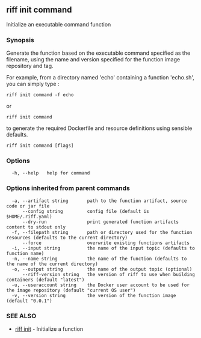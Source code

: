 ## riff init command

Initialize an executable command function

### Synopsis

Generate the function based on the executable command specified as the filename, using the name
and version specified for the function image repository and tag. 

For example, from a directory named 'echo' containing a function 'echo.sh', you can simply type :

    riff init command -f echo

  or

    riff init command

to generate the required Dockerfile and resource definitions using sensible defaults.

```
riff init command [flags]
```

### Options

```
  -h, --help   help for command
```

### Options inherited from parent commands

```
  -a, --artifact string       path to the function artifact, source code or jar file
      --config string         config file (default is $HOME/.riff.yaml)
      --dry-run               print generated function artifacts content to stdout only
  -f, --filepath string       path or directory used for the function resources (defaults to the current directory)
      --force                 overwrite existing functions artifacts
  -i, --input string          the name of the input topic (defaults to function name)
  -n, --name string           the name of the function (defaults to the name of the current directory)
  -o, --output string         the name of the output topic (optional)
      --riff-version string   the version of riff to use when building containers (default "latest")
  -u, --useraccount string    the Docker user account to be used for the image repository (default "current OS user")
  -v, --version string        the version of the function image (default "0.0.1")
```

### SEE ALSO

* [riff init](riff_init.md)	 - Initialize a function

